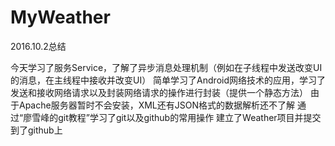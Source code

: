 # MyWeather
2016.10.2总结

今天学习了服务Service，了解了异步消息处理机制（例如在子线程中发送改变UI的消息，在主线程中接收并改变UI） 简单学习了Android网络技术的应用，学习了发送和接收网络请求以及封装网络请求的操作进行封装（提供一个静态方法） 由于Apache服务器暂时不会安装，XML还有JSON格式的数据解析还不了解 通过“廖雪峰的git教程”学习了git以及github的常用操作 建立了Weather项目并提交到了github上
